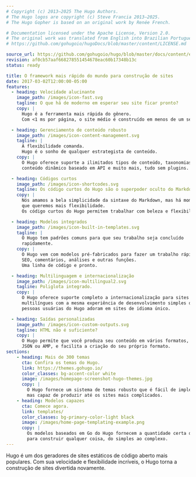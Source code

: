 ```yaml
---
# Copyright (c) 2013–2025 The Hugo Authors.
# The Hugo logos are copyright (c) Steve Francia 2013–2025.
# The Hugo Gopher is based on an original work by Renée French.

# Documentation licensed under the Apache License, Version 2.0.
# The original work was translated from English into Brazilian Portuguese.
# https://github.com/gohugoio/hugoDocs/blob/master/content/LICENSE.md

source_url: https://github.com/gohugoio/hugo/blob/master/docs/content/en/_index.md
revision: af0cb57aaf668278551454678eac60b17348b13c
status: ready

title: O framework mais rápido do mundo para construção de sites
date: 2017-03-02T12:00:00-05:00
features:
  - heading: Velocidade alucinante
    image_path: /images/icon-fast.svg
    tagline: O que há de moderno em esperar seu site ficar pronto?
    copy: |
      Hugo é a ferramenta mais rápida do gênero.
      Com <1 ms por página, o site médio é construído em menos de um segundo.

  - heading: Gerenciamento de conteúdo robusto
    image_path: /images/icon-content-management.svg
    tagline: |
      A flexibilidade comanda.
      Hugo é o sonho de qualquer estrategista de conteúdo.
    copy: |
      O Hugo oferece suporte a ilimitados tipos de conteúdo, taxonomias, menus,
      conteúdo dinâmico baseado em API e muito mais, tudo sem plugins.

  - heading: Códigos curtos
    image_path: /images/icon-shortcodes.svg
    tagline: Os código curtos do Hugo são o superpoder oculto do Markdown.
    copy: |
      Nós amamos a bela simplicidade da sintaxe do Markdown, mas há momentos em
      que queremos mais flexibilidade.
      Os código curtos do Hugo permitem trabalhar com beleza e flexibilidade.

  - heading: Modelos integrados
    image_path: /images/icon-built-in-templates.svg
    tagline: |
      O Hugo tem padrões comuns para que seu trabalho seja concluído
      rapidamente.
    copy: |
      O Hugo vem com modelos pré-fabricados para fazer um trabalho rápido de
      SEO, comentários, análises e outras funções.
      Uma linha de código e pronto.

  - heading: Multilinguagem e internacionalização
    image_path: /images/icon-multilingual2.svg
    tagline: Poliglota integrado.
    copy: |
      O Hugo oferece suporte completo a internacionalização para sites
      multilíngues com a mesma experiência de desenvolvimento simples que as
      pessoas usuárias do Hugo adoram em sites de idioma único.

  - heading: Saídas personalizadas
    image_path: /images/icon-custom-outputs.svg
    tagline: HTML não é suficiente?
    copy: |
      O Hugo permite que você produza seu conteúdo em vários formatos, incluindo
      JSON ou AMP, e facilita a criação do seu próprio formato.
sections:
    - heading: Mais de 300 temas
      cta: Confira os temas do Hugo.
      link: https://themes.gohugo.io/
      color_classes: bg-accent-color white
      image: /images/homepage-screenshot-hugo-themes.jpg
      copy: |
        O Hugo fornece um sistema de temas robusto que é fácil de implementar,
        mas capaz de produzir até os sites mais complicados.
    - heading: Modelos capazes
      cta: Comece agora.
      link: templates/
      color_classes: bg-primary-color-light black
      image: /images/home-page-templating-example.png
      copy: |
        Os modelos baseados em Go do Hugo fornecem a quantidade certa de lógica
        para construir qualquer coisa, do simples ao complexo.
---
```


Hugo é um dos geradores de sites estáticos de código aberto mais populares.
Com sua velocidade e flexibilidade incríveis, o Hugo torna a construção de sites
divertida novamente.
